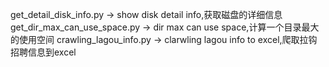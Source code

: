 
get_detail_disk_info.py -> show disk detail info,获取磁盘的详细信息
get_dir_max_can_use_space.py -> dir max can use space,计算一个目录最大的使用空间
crawling_lagou_info.py -> clarwling lagou info to excel,爬取拉钩招聘信息到excel
